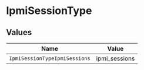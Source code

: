 # IpmiSessionType


## Values

| Name                          | Value                         |
| ----------------------------- | ----------------------------- |
| `IpmiSessionTypeIpmiSessions` | ipmi_sessions                 |